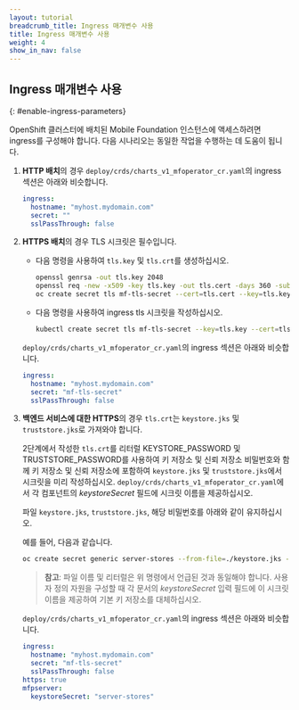 ```yaml
---
layout: tutorial
breadcrumb_title: Ingress 매개변수 사용
title: Ingress 매개변수 사용
weight: 4
show_in_nav: false
---
```

<!-- NLS_CHARSET=UTF-8 -->
## Ingress 매개변수 사용
{: #enable-ingress-parameters}

OpenShift 클러스터에 배치된 Mobile Foundation 인스턴스에 액세스하려면 ingress를 구성해야 합니다. 다음 시나리오는 동일한 작업을 수행하는 데 도움이 됩니다.

1. **HTTP 배치**의 경우 `deploy/crds/charts_v1_mfoperator_cr.yaml`의 ingress 섹션은 아래와 비슷합니다.

    ```yaml
    ingress:
      hostname: "myhost.mydomain.com"
      secret: ""
      sslPassThrough: false
    ```

2. **HTTPS 배치**의 경우 TLS 시크릿은 필수입니다.
    * 다음 명령을 사용하여 `tls.key` 및 `tls.crt`를 생성하십시오.

      ```bash
      openssl genrsa -out tls.key 2048
      openssl req -new -x509 -key tls.key -out tls.cert -days 360 -subj /CN=myhost.mydomain.com
      oc create secret tls mf-tls-secret --cert=tls.cert --key=tls.key
      ```

    * 다음 명령을 사용하여 ingress tls 시크릿을 작성하십시오.

      ```bash
      kubectl create secret tls mf-tls-secret --key=tls.key --cert=tls.crt
      ```

    `deploy/crds/charts_v1_mfoperator_cr.yaml`의 ingress 섹션은 아래와 비슷합니다.

    ```yaml
    ingress:
      hostname: "myhost.mydomain.com"
      secret: "mf-tls-secret"
      sslPassThrough: false
    ```

3. **백엔드 서비스에 대한 HTTPS**의 경우 `tls.crt`는 `keystore.jks` 및 `truststore.jks`로 가져와야 합니다.

    2단계에서 작성한 `tls.crt`를 리터럴 KEYSTORE_PASSWORD 및 TRUSTSTORE_PASSWORD를 사용하여 키 저장소 및 신뢰 저장소 비밀번호와 함께 키 저장소 및 신뢰 저장소에 포함하여 `keystore.jks` 및 `truststore.jks`에서 시크릿을 미리 작성하십시오. `deploy/crds/charts_v1_mfoperator_cr.yaml`에서 각 컴포넌트의 *keystoreSecret* 필드에 시크릿 이름을 제공하십시오.

    파일 `keystore.jks`, `truststore.jks`, 해당 비밀번호를 아래와 같이 유지하십시오.

    예를 들어, 다음과 같습니다.

    ```bash
    oc create secret generic server-stores --from-file=./keystore.jks --from-file=./truststore.jks --from-literal=KEYSTORE_PASSWORD=worklight --from-literal=TRUSTSTORE_PASSWORD=worklight
    ```

    >**참고**: 파일 이름 및 리터럴은 위 명령에서 언급된 것과 동일해야 합니다.	사용자 정의 자원을 구성할 때 각 문서의 *keystoreSecret* 입력 필드에 이 시크릿 이름을 제공하여 기본 키 저장소를 대체하십시오.

    `deploy/crds/charts_v1_mfoperator_cr.yaml`의 ingress 섹션은 아래와 비슷합니다.

    ```yaml
    ingress:
      hostname: "myhost.mydomain.com"
      secret: "mf-tls-secret"
      sslPassThrough: false
    https: true
    mfpserver:
      keystoreSecret: "server-stores"
    ```  
